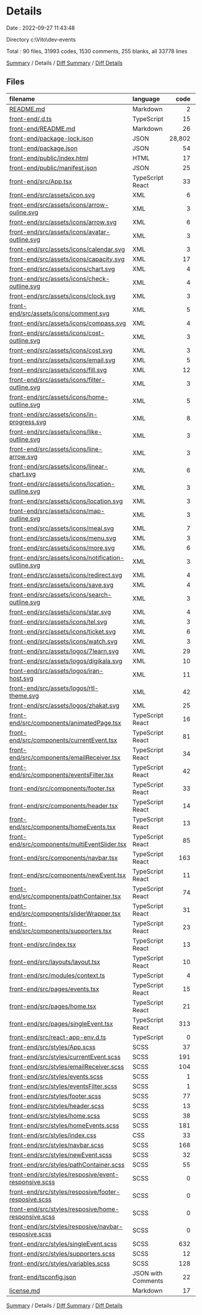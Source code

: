# Details

Date : 2022-09-27 11:43:48

Directory c:\\Vito\\dev-events

Total : 90 files, 31993 codes, 1530 comments, 255 blanks, all 33778 lines

[Summary](results.md) / Details / [Diff Summary](diff.md) / [Diff Details](diff-details.md)

## Files

| filename                                                                                                      | language           |   code | comment | blank |  total |
| :------------------------------------------------------------------------------------------------------------ | :----------------- | -----: | ------: | ----: | -----: |
| [README.md](/README.md)                                                                                       | Markdown           |      2 |       0 |     1 |      3 |
| [front-end/.d.ts](/front-end/.d.ts)                                                                           | TypeScript         |     15 |       0 |     1 |     16 |
| [front-end/README.md](/front-end/README.md)                                                                   | Markdown           |     26 |       0 |    21 |     47 |
| [front-end/package-lock.json](/front-end/package-lock.json)                                                   | JSON               | 28,802 |       0 |     1 | 28,803 |
| [front-end/package.json](/front-end/package.json)                                                             | JSON               |     54 |       0 |     1 |     55 |
| [front-end/public/index.html](/front-end/public/index.html)                                                   | HTML               |     17 |       0 |     1 |     18 |
| [front-end/public/manifest.json](/front-end/public/manifest.json)                                             | JSON               |     25 |       0 |     1 |     26 |
| [front-end/src/App.tsx](/front-end/src/App.tsx)                                                               | TypeScript React   |     33 |       0 |     7 |     40 |
| [front-end/src/assets/icon.svg](/front-end/src/assets/icon.svg)                                               | XML                |      6 |       0 |     1 |      7 |
| [front-end/src/assets/icons/arrow-ouline.svg](/front-end/src/assets/icons/arrow-ouline.svg)                   | XML                |      3 |       0 |     1 |      4 |
| [front-end/src/assets/icons/arrow.svg](/front-end/src/assets/icons/arrow.svg)                                 | XML                |      6 |       0 |     1 |      7 |
| [front-end/src/assets/icons/avatar-outline.svg](/front-end/src/assets/icons/avatar-outline.svg)               | XML                |      3 |       0 |     1 |      4 |
| [front-end/src/assets/icons/calendar.svg](/front-end/src/assets/icons/calendar.svg)                           | XML                |      3 |       0 |     1 |      4 |
| [front-end/src/assets/icons/capacity.svg](/front-end/src/assets/icons/capacity.svg)                           | XML                |     17 |       0 |     1 |     18 |
| [front-end/src/assets/icons/chart.svg](/front-end/src/assets/icons/chart.svg)                                 | XML                |      4 |       0 |     1 |      5 |
| [front-end/src/assets/icons/check-outline.svg](/front-end/src/assets/icons/check-outline.svg)                 | XML                |      4 |       0 |     1 |      5 |
| [front-end/src/assets/icons/clock.svg](/front-end/src/assets/icons/clock.svg)                                 | XML                |      3 |       0 |     1 |      4 |
| [front-end/src/assets/icons/comment.svg](/front-end/src/assets/icons/comment.svg)                             | XML                |      5 |       0 |     1 |      6 |
| [front-end/src/assets/icons/compass.svg](/front-end/src/assets/icons/compass.svg)                             | XML                |      4 |       0 |     1 |      5 |
| [front-end/src/assets/icons/cost-outline.svg](/front-end/src/assets/icons/cost-outline.svg)                   | XML                |      3 |       0 |     1 |      4 |
| [front-end/src/assets/icons/cost.svg](/front-end/src/assets/icons/cost.svg)                                   | XML                |      3 |       0 |     1 |      4 |
| [front-end/src/assets/icons/email.svg](/front-end/src/assets/icons/email.svg)                                 | XML                |      5 |       0 |     1 |      6 |
| [front-end/src/assets/icons/fill.svg](/front-end/src/assets/icons/fill.svg)                                   | XML                |     12 |       0 |     1 |     13 |
| [front-end/src/assets/icons/filter-outline.svg](/front-end/src/assets/icons/filter-outline.svg)               | XML                |      3 |       0 |     1 |      4 |
| [front-end/src/assets/icons/home-outline.svg](/front-end/src/assets/icons/home-outline.svg)                   | XML                |      5 |       0 |     1 |      6 |
| [front-end/src/assets/icons/in-progress.svg](/front-end/src/assets/icons/in-progress.svg)                     | XML                |      8 |       0 |     1 |      9 |
| [front-end/src/assets/icons/like-outline.svg](/front-end/src/assets/icons/like-outline.svg)                   | XML                |      3 |       0 |     1 |      4 |
| [front-end/src/assets/icons/line-arrow.svg](/front-end/src/assets/icons/line-arrow.svg)                       | XML                |      3 |       0 |     1 |      4 |
| [front-end/src/assets/icons/linear-chart.svg](/front-end/src/assets/icons/linear-chart.svg)                   | XML                |      6 |       0 |     1 |      7 |
| [front-end/src/assets/icons/location-outline.svg](/front-end/src/assets/icons/location-outline.svg)           | XML                |      3 |       0 |     1 |      4 |
| [front-end/src/assets/icons/location.svg](/front-end/src/assets/icons/location.svg)                           | XML                |      3 |       0 |     1 |      4 |
| [front-end/src/assets/icons/map-outline.svg](/front-end/src/assets/icons/map-outline.svg)                     | XML                |      3 |       0 |     1 |      4 |
| [front-end/src/assets/icons/meal.svg](/front-end/src/assets/icons/meal.svg)                                   | XML                |      7 |       0 |     1 |      8 |
| [front-end/src/assets/icons/menu.svg](/front-end/src/assets/icons/menu.svg)                                   | XML                |      3 |       0 |     1 |      4 |
| [front-end/src/assets/icons/more.svg](/front-end/src/assets/icons/more.svg)                                   | XML                |      6 |       0 |     1 |      7 |
| [front-end/src/assets/icons/notification-outline.svg](/front-end/src/assets/icons/notification-outline.svg)   | XML                |      3 |       0 |     1 |      4 |
| [front-end/src/assets/icons/redirect.svg](/front-end/src/assets/icons/redirect.svg)                           | XML                |      4 |       0 |     1 |      5 |
| [front-end/src/assets/icons/save.svg](/front-end/src/assets/icons/save.svg)                                   | XML                |      4 |       0 |     1 |      5 |
| [front-end/src/assets/icons/search-outline.svg](/front-end/src/assets/icons/search-outline.svg)               | XML                |      3 |       0 |     1 |      4 |
| [front-end/src/assets/icons/star.svg](/front-end/src/assets/icons/star.svg)                                   | XML                |      4 |       0 |     1 |      5 |
| [front-end/src/assets/icons/tel.svg](/front-end/src/assets/icons/tel.svg)                                     | XML                |      3 |       0 |     1 |      4 |
| [front-end/src/assets/icons/ticket.svg](/front-end/src/assets/icons/ticket.svg)                               | XML                |      6 |       0 |     1 |      7 |
| [front-end/src/assets/icons/watch.svg](/front-end/src/assets/icons/watch.svg)                                 | XML                |      3 |       0 |     1 |      4 |
| [front-end/src/assets/logos/7learn.svg](/front-end/src/assets/logos/7learn.svg)                               | XML                |     29 |       0 |     1 |     30 |
| [front-end/src/assets/logos/digikala.svg](/front-end/src/assets/logos/digikala.svg)                           | XML                |     10 |       0 |     1 |     11 |
| [front-end/src/assets/logos/iran-host.svg](/front-end/src/assets/logos/iran-host.svg)                         | XML                |     11 |       0 |     1 |     12 |
| [front-end/src/assets/logos/rtl-theme.svg](/front-end/src/assets/logos/rtl-theme.svg)                         | XML                |     42 |       0 |     1 |     43 |
| [front-end/src/assets/logos/zhakat.svg](/front-end/src/assets/logos/zhakat.svg)                               | XML                |     25 |       0 |     1 |     26 |
| [front-end/src/components/animatedPage.tsx](/front-end/src/components/animatedPage.tsx)                       | TypeScript React   |     16 |       5 |     4 |     25 |
| [front-end/src/components/currentEvent.tsx](/front-end/src/components/currentEvent.tsx)                       | TypeScript React   |     81 |       2 |    10 |     93 |
| [front-end/src/components/emailReceiver.tsx](/front-end/src/components/emailReceiver.tsx)                     | TypeScript React   |     34 |       0 |     6 |     40 |
| [front-end/src/components/eventsFilter.tsx](/front-end/src/components/eventsFilter.tsx)                       | TypeScript React   |     42 |       0 |     5 |     47 |
| [front-end/src/components/footer.tsx](/front-end/src/components/footer.tsx)                                   | TypeScript React   |     33 |       0 |     4 |     37 |
| [front-end/src/components/header.tsx](/front-end/src/components/header.tsx)                                   | TypeScript React   |     14 |       0 |     4 |     18 |
| [front-end/src/components/homeEvents.tsx](/front-end/src/components/homeEvents.tsx)                           | TypeScript React   |     13 |       0 |     6 |     19 |
| [front-end/src/components/multiEventSlider.tsx](/front-end/src/components/multiEventSlider.tsx)               | TypeScript React   |     85 |       4 |     7 |     96 |
| [front-end/src/components/navbar.tsx](/front-end/src/components/navbar.tsx)                                   | TypeScript React   |    163 |       7 |    17 |    187 |
| [front-end/src/components/newEvent.tsx](/front-end/src/components/newEvent.tsx)                               | TypeScript React   |     11 |       0 |     3 |     14 |
| [front-end/src/components/pathContainer.tsx](/front-end/src/components/pathContainer.tsx)                     | TypeScript React   |     74 |       0 |     7 |     81 |
| [front-end/src/components/sliderWrapper.tsx](/front-end/src/components/sliderWrapper.tsx)                     | TypeScript React   |     31 |       1 |     4 |     36 |
| [front-end/src/components/supporters.tsx](/front-end/src/components/supporters.tsx)                           | TypeScript React   |     23 |       2 |     7 |     32 |
| [front-end/src/index.tsx](/front-end/src/index.tsx)                                                           | TypeScript React   |     13 |       0 |     5 |     18 |
| [front-end/src/layouts/layout.tsx](/front-end/src/layouts/layout.tsx)                                         | TypeScript React   |     10 |       0 |     3 |     13 |
| [front-end/src/modules/context.ts](/front-end/src/modules/context.ts)                                         | TypeScript         |      4 |       0 |     2 |      6 |
| [front-end/src/pages/events.tsx](/front-end/src/pages/events.tsx)                                             | TypeScript React   |     15 |       0 |     4 |     19 |
| [front-end/src/pages/home.tsx](/front-end/src/pages/home.tsx)                                                 | TypeScript React   |     21 |       0 |     8 |     29 |
| [front-end/src/pages/singleEvent.tsx](/front-end/src/pages/singleEvent.tsx)                                   | TypeScript React   |    313 |       1 |    15 |    329 |
| [front-end/src/react-app-env.d.ts](/front-end/src/react-app-env.d.ts)                                         | TypeScript         |      0 |       1 |     1 |      2 |
| [front-end/src/styles/App.scss](/front-end/src/styles/App.scss)                                               | SCSS               |     37 |       0 |     2 |     39 |
| [front-end/src/styles/currentEvent.scss](/front-end/src/styles/currentEvent.scss)                             | SCSS               |    191 |       0 |     2 |    193 |
| [front-end/src/styles/emailReceiver.scss](/front-end/src/styles/emailReceiver.scss)                           | SCSS               |    104 |       0 |     2 |    106 |
| [front-end/src/styles/events.scss](/front-end/src/styles/events.scss)                                         | SCSS               |      1 |       0 |     2 |      3 |
| [front-end/src/styles/eventsFilter.scss](/front-end/src/styles/eventsFilter.scss)                             | SCSS               |      1 |       0 |     3 |      4 |
| [front-end/src/styles/footer.scss](/front-end/src/styles/footer.scss)                                         | SCSS               |     77 |       0 |     2 |     79 |
| [front-end/src/styles/header.scss](/front-end/src/styles/header.scss)                                         | SCSS               |     13 |       0 |     2 |     15 |
| [front-end/src/styles/home.scss](/front-end/src/styles/home.scss)                                             | SCSS               |     38 |       1 |     4 |     43 |
| [front-end/src/styles/homeEvents.scss](/front-end/src/styles/homeEvents.scss)                                 | SCSS               |    181 |       0 |     2 |    183 |
| [front-end/src/styles/index.css](/front-end/src/styles/index.css)                                             | CSS                |     33 |       0 |     3 |     36 |
| [front-end/src/styles/navbar.scss](/front-end/src/styles/navbar.scss)                                         | SCSS               |    168 |       0 |     3 |    171 |
| [front-end/src/styles/newEvent.scss](/front-end/src/styles/newEvent.scss)                                     | SCSS               |     32 |       0 |     2 |     34 |
| [front-end/src/styles/pathContainer.scss](/front-end/src/styles/pathContainer.scss)                           | SCSS               |     55 |       0 |     2 |     57 |
| [front-end/src/styles/resposive/event-responsive.scss](/front-end/src/styles/resposive/event-responsive.scss) | SCSS               |      0 |     727 |     3 |    730 |
| [front-end/src/styles/resposive/footer-resposive.scss](/front-end/src/styles/resposive/footer-resposive.scss) | SCSS               |      0 |      56 |     1 |     57 |
| [front-end/src/styles/resposive/home-responsive.scss](/front-end/src/styles/resposive/home-responsive.scss)   | SCSS               |      0 |     513 |     3 |    516 |
| [front-end/src/styles/resposive/navbar-resposive.scss](/front-end/src/styles/resposive/navbar-resposive.scss) | SCSS               |      0 |     207 |     4 |    211 |
| [front-end/src/styles/singleEvent.scss](/front-end/src/styles/singleEvent.scss)                               | SCSS               |    632 |       3 |     2 |    637 |
| [front-end/src/styles/supporters.scss](/front-end/src/styles/supporters.scss)                                 | SCSS               |     12 |       0 |     2 |     14 |
| [front-end/src/styles/variables.scss](/front-end/src/styles/variables.scss)                                   | SCSS               |    128 |       0 |     7 |    135 |
| [front-end/tsconfig.json](/front-end/tsconfig.json)                                                           | JSON with Comments |     22 |       0 |     1 |     23 |
| [license.md](/license.md)                                                                                     | Markdown           |     17 |       0 |     5 |     22 |

[Summary](results.md) / Details / [Diff Summary](diff.md) / [Diff Details](diff-details.md)
